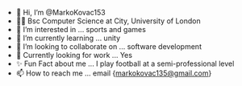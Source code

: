 - 👋 Hi, I’m @MarkoKovac153
- 👨‍🎓 Bsc Computer Science at City, University of London
- 👀 I’m interested in ... sports and games
- 🌱 I’m currently learning ... unity
- 💞️ I’m looking to collaborate on ... software development
- 🎡 Currently looking for work ... Yes
- ✨ Fun Fact about me ... I play football at a semi-professional level
- 📫 How to reach me ... email {markokovac135@gmail.com}
